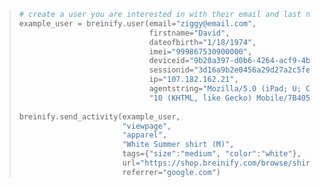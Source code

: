 > ```python
> # create a user you are interested in with their email and last name
> example_user = breinify.user(email="ziggy@email.com",
>                              firstname="David",
>                              dateofbirth="1/18/1974",
>                              imei="999867530900000",
>                              deviceid="9b20a397-d0b6-4264-acf9-4b937e2a98df",
>                              sessionid="3d16a9b2e0456a29d27a2c5fef040910",
>                              ip="107.182.162.21",
>                              agentstring="Mozilla/5.0 (iPad; U; CPU OS 3_2_1 like Mac OS X; en-us) AppleWebKit/531.21."+
>                              "10 (KHTML, like Gecko) Mobile/7B405")
>                                                           
> breinify.send_activity(example_user,
>                        "viewpage",
>                        "apparel",
>                        "White Summer shirt (M)",
>                        tags={"size":"medium", "color":"white"},
>                        url="https://shop.breinify.com/browse/shirts/549.html",
>                        referrer="google.com")
> ```
